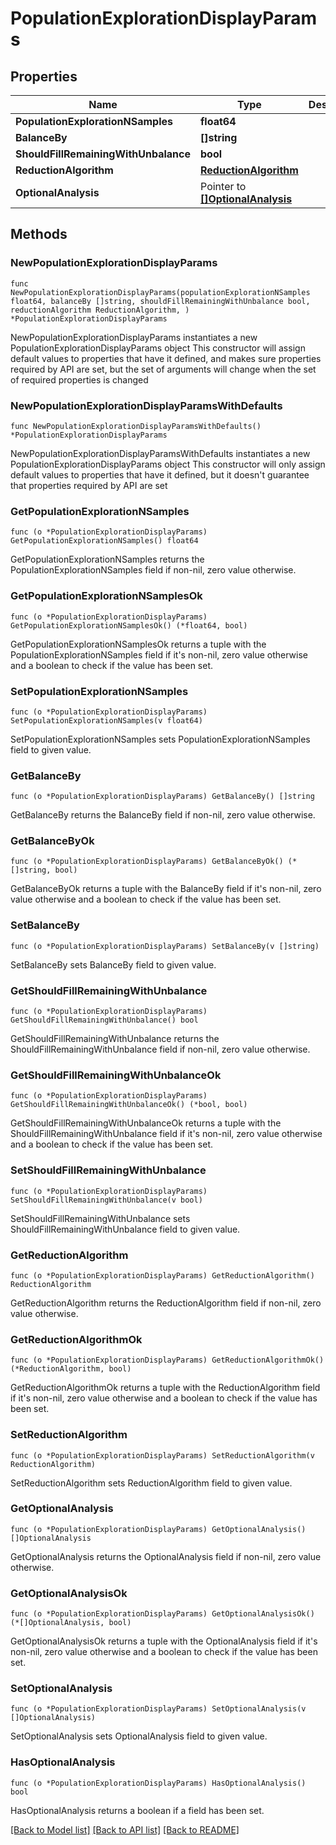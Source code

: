 # PopulationExplorationDisplayParams

## Properties

Name | Type | Description | Notes
------------ | ------------- | ------------- | -------------
**PopulationExplorationNSamples** | **float64** |  | 
**BalanceBy** | **[]string** |  | 
**ShouldFillRemainingWithUnbalance** | **bool** |  | 
**ReductionAlgorithm** | [**ReductionAlgorithm**](ReductionAlgorithm.md) |  | 
**OptionalAnalysis** | Pointer to [**[]OptionalAnalysis**](OptionalAnalysis.md) |  | [optional] 

## Methods

### NewPopulationExplorationDisplayParams

`func NewPopulationExplorationDisplayParams(populationExplorationNSamples float64, balanceBy []string, shouldFillRemainingWithUnbalance bool, reductionAlgorithm ReductionAlgorithm, ) *PopulationExplorationDisplayParams`

NewPopulationExplorationDisplayParams instantiates a new PopulationExplorationDisplayParams object
This constructor will assign default values to properties that have it defined,
and makes sure properties required by API are set, but the set of arguments
will change when the set of required properties is changed

### NewPopulationExplorationDisplayParamsWithDefaults

`func NewPopulationExplorationDisplayParamsWithDefaults() *PopulationExplorationDisplayParams`

NewPopulationExplorationDisplayParamsWithDefaults instantiates a new PopulationExplorationDisplayParams object
This constructor will only assign default values to properties that have it defined,
but it doesn't guarantee that properties required by API are set

### GetPopulationExplorationNSamples

`func (o *PopulationExplorationDisplayParams) GetPopulationExplorationNSamples() float64`

GetPopulationExplorationNSamples returns the PopulationExplorationNSamples field if non-nil, zero value otherwise.

### GetPopulationExplorationNSamplesOk

`func (o *PopulationExplorationDisplayParams) GetPopulationExplorationNSamplesOk() (*float64, bool)`

GetPopulationExplorationNSamplesOk returns a tuple with the PopulationExplorationNSamples field if it's non-nil, zero value otherwise
and a boolean to check if the value has been set.

### SetPopulationExplorationNSamples

`func (o *PopulationExplorationDisplayParams) SetPopulationExplorationNSamples(v float64)`

SetPopulationExplorationNSamples sets PopulationExplorationNSamples field to given value.


### GetBalanceBy

`func (o *PopulationExplorationDisplayParams) GetBalanceBy() []string`

GetBalanceBy returns the BalanceBy field if non-nil, zero value otherwise.

### GetBalanceByOk

`func (o *PopulationExplorationDisplayParams) GetBalanceByOk() (*[]string, bool)`

GetBalanceByOk returns a tuple with the BalanceBy field if it's non-nil, zero value otherwise
and a boolean to check if the value has been set.

### SetBalanceBy

`func (o *PopulationExplorationDisplayParams) SetBalanceBy(v []string)`

SetBalanceBy sets BalanceBy field to given value.


### GetShouldFillRemainingWithUnbalance

`func (o *PopulationExplorationDisplayParams) GetShouldFillRemainingWithUnbalance() bool`

GetShouldFillRemainingWithUnbalance returns the ShouldFillRemainingWithUnbalance field if non-nil, zero value otherwise.

### GetShouldFillRemainingWithUnbalanceOk

`func (o *PopulationExplorationDisplayParams) GetShouldFillRemainingWithUnbalanceOk() (*bool, bool)`

GetShouldFillRemainingWithUnbalanceOk returns a tuple with the ShouldFillRemainingWithUnbalance field if it's non-nil, zero value otherwise
and a boolean to check if the value has been set.

### SetShouldFillRemainingWithUnbalance

`func (o *PopulationExplorationDisplayParams) SetShouldFillRemainingWithUnbalance(v bool)`

SetShouldFillRemainingWithUnbalance sets ShouldFillRemainingWithUnbalance field to given value.


### GetReductionAlgorithm

`func (o *PopulationExplorationDisplayParams) GetReductionAlgorithm() ReductionAlgorithm`

GetReductionAlgorithm returns the ReductionAlgorithm field if non-nil, zero value otherwise.

### GetReductionAlgorithmOk

`func (o *PopulationExplorationDisplayParams) GetReductionAlgorithmOk() (*ReductionAlgorithm, bool)`

GetReductionAlgorithmOk returns a tuple with the ReductionAlgorithm field if it's non-nil, zero value otherwise
and a boolean to check if the value has been set.

### SetReductionAlgorithm

`func (o *PopulationExplorationDisplayParams) SetReductionAlgorithm(v ReductionAlgorithm)`

SetReductionAlgorithm sets ReductionAlgorithm field to given value.


### GetOptionalAnalysis

`func (o *PopulationExplorationDisplayParams) GetOptionalAnalysis() []OptionalAnalysis`

GetOptionalAnalysis returns the OptionalAnalysis field if non-nil, zero value otherwise.

### GetOptionalAnalysisOk

`func (o *PopulationExplorationDisplayParams) GetOptionalAnalysisOk() (*[]OptionalAnalysis, bool)`

GetOptionalAnalysisOk returns a tuple with the OptionalAnalysis field if it's non-nil, zero value otherwise
and a boolean to check if the value has been set.

### SetOptionalAnalysis

`func (o *PopulationExplorationDisplayParams) SetOptionalAnalysis(v []OptionalAnalysis)`

SetOptionalAnalysis sets OptionalAnalysis field to given value.

### HasOptionalAnalysis

`func (o *PopulationExplorationDisplayParams) HasOptionalAnalysis() bool`

HasOptionalAnalysis returns a boolean if a field has been set.


[[Back to Model list]](../README.md#documentation-for-models) [[Back to API list]](../README.md#documentation-for-api-endpoints) [[Back to README]](../README.md)


